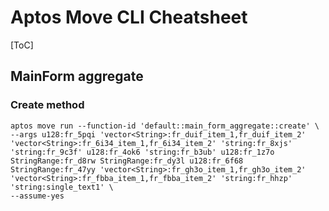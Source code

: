 # Aptos Move CLI Cheatsheet

[ToC]

## MainForm aggregate

### Create method

```shell
aptos move run --function-id 'default::main_form_aggregate::create' \
--args u128:fr_5pqi 'vector<String>:fr_duif_item_1,fr_duif_item_2' 'vector<String>:fr_6i34_item_1,fr_6i34_item_2' 'string:fr_8xjs' 'string:fr_9c3f' u128:fr_4ok6 'string:fr_b3ub' u128:fr_1z7o StringRange:fr_d8rw StringRange:fr_dy3l u128:fr_6f68 StringRange:fr_47yy 'vector<String>:fr_gh3o_item_1,fr_gh3o_item_2' 'vector<String>:fr_fbba_item_1,fr_fbba_item_2' 'string:fr_hhzp' 'string:single_text1' \
--assume-yes
```

